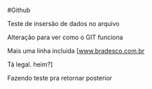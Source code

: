 #Github

Teste de insersão de dados no arquivo

Alteração para ver como o GIT funciona

Mais uma linha incluida [www.bradesco.com.br



Tá legal. heim?]


Fazendo teste pra retornar posterior

